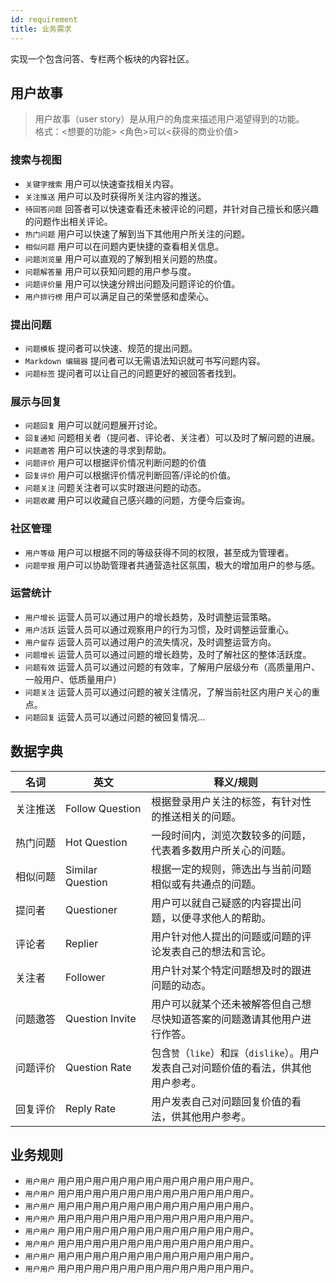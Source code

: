 ```yaml
---
id: requirement
title: 业务需求
---
```

实现一个包含问答、专栏两个板块的内容社区。

## 用户故事
> 用户故事（user story）是从用户的角度来描述用户渴望得到的功能。
<br>格式：<想要的功能> <角色>可以<获得的商业价值>

### 搜索与视图
- `关键字搜索` 用户可以快速查找相关内容。
- `关注推送` 用户可以及时获得所关注内容的推送。
- `待回答问题` 回答者可以快速查看还未被评论的问题，并针对自己擅长和感兴趣的问题作出相关评论。
- `热门问题` 用户可以快速了解到当下其他用户所关注的问题。
- `相似问题` 用户可以在问题内更快捷的查看相关信息。
- `问题浏览量` 用户可以直观的了解到相关问题的热度。
- `问题解答量` 用户可以获知问题的用户参与度。
- `问题评价量` 用户可以快速分辨出问题及问题评论的价值。
- `用户排行榜` 用户可以满足自己的荣誉感和虚荣心。

### 提出问题
- `问题模板` 提问者可以快速、规范的提出问题。
- `Markdown 编辑器` 提问者可以无需语法知识就可书写问题内容。
- `问题标签` 提问者可以让自己的问题更好的被回答者找到。

### 展示与回复
- `问题回复` 用户可以就问题展开讨论。
- `回复通知` 问题相关者（提问者、评论者、关注者）可以及时了解问题的进展。
- `问题邀答` 用户可以快速的寻求到帮助。
- `问题评价` 用户可以根据评价情况判断问题的价值
- `回复评价` 用户可以根据评价情况判断回答/评论的价值。
- `问题关注` 问题关注者可以实时跟进问题的动态。
- `问题收藏` 用户可以收藏自己感兴趣的问题，方便今后查询。

### 社区管理
- `用户等级` 用户可以根据不同的等级获得不同的权限，甚至成为管理者。
- `问题举报` 用户可以协助管理者共通营造社区氛围，极大的增加用户的参与感。

### 运营统计
- `用户增长` 运营人员可以通过用户的增长趋势，及时调整运营策略。
- `用户活跃` 运营人员可以通过观察用户的行为习惯，及时调整运营重心。
- `用户留存` 运营人员可以通过用户的流失情况，及时调整运营方向。
- `问题增长` 运营人员可以通过问题的增长趋势，及时了解社区的整体活跃度。
- `问题有效` 运营人员可以通过问题的有效率，了解用户层级分布（高质量用户、一般用户、低质量用户）
- `问题关注` 运营人员可以通过问题的被关注情况，了解当前社区内用户关心的重点。
- `问题回复` 运营人员可以通过问题的被回复情况...

## 数据字典
| 名词 | 英文 | 释义/规则 | 
| ------ | ------ | ------ |
| <nobr>关注推送</nobr> | <nobr>Follow Question</nobr> | 根据登录用户关注的标签，有针对性的推送相关的问题。 |
| 热门问题 | Hot Question | 一段时间内，浏览次数较多的问题，代表着多数用户所关心的问题。 |
| 相似问题 | Similar Question | 根据一定的规则，筛选出与当前问题相似或有共通点的问题。 |
| 提问者 | Questioner | 用户可以就自己疑惑的内容提出问题，以便寻求他人的帮助。 |
| 评论者 | Replier | 用户针对他人提出的问题或问题的评论发表自己的想法和言论。 |
| 关注者 | Follower | 用户针对某个特定问题想及时的跟进问题的动态。 |
| 问题邀答 | Question Invite | 用户可以就某个还未被解答但自己想尽快知道答案的问题邀请其他用户进行作答。 |
| 问题评价 | Question Rate | 包含`赞`（`like`）和`踩`（`dislike`）。用户发表自己对问题价值的看法，供其他用户参考。 |
| 回复评价 | Reply Rate | 用户发表自己对问题回复价值的看法，供其他用户参考。 |

## 业务规则
- `用户用户` 用户用户用户用户用户用户用户用户用户用户用户。
- `用户用户` 用户用户用户用户用户用户用户用户用户用户用户。
- `用户用户` 用户用户用户用户用户用户用户用户用户用户用户。
- `用户用户` 用户用户用户用户用户用户用户用户用户用户用户。
- `用户用户` 用户用户用户用户用户用户用户用户用户用户用户。
- `用户用户` 用户用户用户用户用户用户用户用户用户用户用户。
- `用户用户` 用户用户用户用户用户用户用户用户用户用户用户。
- `用户用户` 用户用户用户用户用户用户用户用户用户用户用户。
